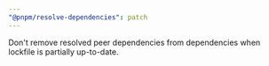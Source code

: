 ```yaml
---
"@pnpm/resolve-dependencies": patch
---
```


Don't remove resolved peer dependencies from dependencies when lockfile is partially up-to-date.
